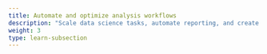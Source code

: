 ```yaml
---
title: Automate and optimize analysis workflows
description: "Scale data science tasks, automate reporting, and create robust pipelines."
weight: 3
type: learn-subsection
---
```


